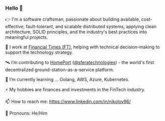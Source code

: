 ### Hello 👋

👉  I'm a software craftsman, passionate about building available, cost-effective, fault-tolerant, and scalable distributed systems, applying clean architecture, SOLID principles, and the industry's best practices into meaningful projects.

📰  I work at [Financial Times (FT)](https://www.ft.com/), helping with technical decision-making to support the technology strategy.

🛰  I’m contributing to [HomePort](https://homeport.network/) ([@sferatechnologies](https://medium.com/@sferatechnologies)) - the world's first decentralized ground-station-as-a-service platform.

🌱  I’m currently learning ... Golang, AWS, Azure, Kubernetes.

⚡  My hobbies are finances and investments in the FinTech industry.

📫  How to reach me: https://www.linkedin.com/in/nikolov96/

👨  Pronouns: He/Him
